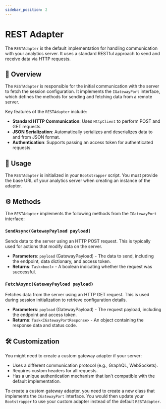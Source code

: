 ```yaml
---
sidebar_position: 2
---
```


# REST Adapter

The `RESTAdapter` is the default implementation for handling communication with your analytics server. It uses a standard RESTful approach to send and receive data via HTTP requests.

## 📝 Overview

The `RESTAdapter` is responsible for the initial communication with the server to fetch the session configuration. It implements the `IGatewayPort` interface, which defines the methods for sending and fetching data from a remote server.

Key features of the `RESTAdapter` include:
* **Standard HTTP Communication**: Uses `HttpClient` to perform POST and GET requests.
* **JSON Serialization**: Automatically serializes and deserializes data to and from JSON format.
* **Authentication**: Supports passing an access token for authenticated requests.

## 🚀 Usage

The `RESTAdapter` is initialized in your `Bootstrapper` script. You must provide the base URL of your analytics server when creating an instance of the adapter.

## ⚙️ Methods

The `RESTAdapter` implements the following methods from the `IGatewayPort` interface:

### `SendAsync(GatewayPayload payload)`

Sends data to the server using an HTTP POST request. This is typically used for actions that modify data on the server.

* **Parameters**: `payload` (GatewayPayload) - The data to send, including the endpoint, data dictionary, and access token.
* **Returns**: `Task<bool>` - A boolean indicating whether the request was successful.

### `FetchAsync(GatewayPayload payload)`

Fetches data from the server using an HTTP GET request. This is used during session initialization to retrieve configuration details.

* **Parameters**: `payload` (GatewayPayload) - The request payload, including the endpoint and access token.
* **Returns**: `Task<IGatewayPortResponse>` - An object containing the response data and status code.

## 🛠️ Customization

You might need to create a custom gateway adapter if your server:
* Uses a different communication protocol (e.g., GraphQL, WebSockets).
* Requires custom headers for all requests.
* Has a unique authentication mechanism that isn't compatible with the default implementation.

To create a custom gateway adapter, you need to create a new class that implements the `IGatewayPort` interface. You would then update your `Bootstrapper` to use your custom adapter instead of the default `RESTAdapter`.